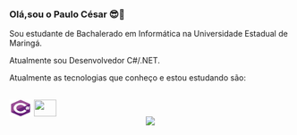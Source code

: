 ### Olá,sou o Paulo César 😎🌹

Sou estudante de Bachalerado em Informática na Universidade
Estadual de Maringá.

Atualmente sou Desenvolvedor C#/.NET.

Atualmente as tecnologias que conheço e estou estudando são:

<div style="display: inline_block"><br>
    <img align="center" height="30" width="40" src="https://raw.githubusercontent.com/devicons/devicon/master/icons/csharp/csharp-original.svg">
    <img align="center" height="30" width="40" src="https://icongr.am/devicon/dot-net-original-wordmark.svg">
</div>
 
<div align="center">
  <img height="180em" src="https://github-readme-stats.vercel.app/api/top-langs/?username=Paul0C&layout=compact&langs_count=7&theme=dracula"/>
</div>

